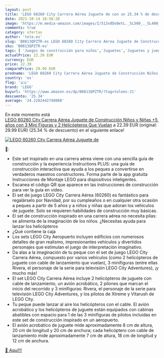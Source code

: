 ```yaml
---
layout: post
title: 'LEGO 60260 City Carrera Aérea Juguete de con un 25.34 % de descuento'
date: 2021-10-14 18:58:20
image: 'https://m.media-amazon.com/images/I/513x8Do8etL._SL500_._SL400_.jpg'
comments: true
category: ofertas
author: 'tole.es'
slug: 'B0813QPZTR-es LEGO 60260 City Carrera Aérea Juguete de Construcción...'
sku: 'B0813QPZTR-es'
tags: [ 'Juegos de construcción para niños','Juguetes','Juguetes y juegos','Sets de construcción','lego', ]
actualPrice: 22.39 EUR
currency: EUR
price: 22.39
comparePrice: 29.99 EUR
prodname: 'LEGO 60260 City Carrera Aérea Juguete de Construcción Niños y Niñas +5 años con 3 Mini Figuras y 2 Helicópteros Que Vuelan'
country: 'es'
flag: '🇪🇸'
brand: 'LEGO'
buyurl: 'https://www.amazon.es/dp/B0813QPZTR/?tag=tolees-21'
descuento: '25.34'
average: '24.2282442748088'
---
```


En este momento está [LEGO 60260 City Carrera Aérea Juguete de Construcción Niños y Niñas +5 años con 3 Mini Figuras y 2 Helicópteros Que Vuelan](https://www.amazon.es/dp/B0813QPZTR/?tag=tolees-21) a 22.39 EUR (original: 29.99 EUR) (25.34 %  de descuento) en el siguiente enlace!

[![LEGO 60260 City Carrera Aérea Juguete de](https://m.media-amazon.com/images/I/513x8Do8etL._SL500_._SL400_.jpg)](https://www.amazon.es/dp/B0813QPZTR/?tag=tolees-21)

🔎:

- Este set inspirado en una carrera aérea viene con una sencilla guía de construcción y la experiencia Instructions PLUS: una guía de construcción interactiva que ayuda a los peques a convertirse en verdaderos maestros constructores. Forma parte de la app gratuita Instrucciones de Montaje LEGO para dispositivos inteligentes.
- Escanea el código QR que aparece en las instrucciones de construcción para ver la guía en video.
- El set de juego LEGO City Carrera Aérea (60260) es fantástico para regalárselo por Navidad, por su cumpleaños o en cualquier otra ocasión a peques a partir de 5 años y a niños y niñas que adoran los vehículos de juguete. Solo se requieren habilidades de construcción muy básicas.
- El set de construcción inspirado en una carrera aérea no necesita pilas: se alimenta de la imaginación de los niños. ¿Necesitas ayuda para lanzar los helicópteros
- ¿Qué contiene la caja
- Los sets LEGO City Aeropuerto incluyen edificios con numerosos detalles de gran realismo, impresionantes vehículos y divertidos personajes que estimulan el juego de interpretación imaginativo.
- Da alas a la imaginación de tu peque con el set de juego LEGO City Carrera Aérea, compuesto por varios vehículos (como 2 helicópteros de juguete con cable de lanzamiento que vuelan), 3 minifiguras (entre ellas Rivera, el personaje de la serie para televisión LEGO City Adventures), ¡y mucho más!
- El set LEGO City Carrera Aérea incluye 2 helicópteros de juguete con cable de lanzamiento, un avión acrobático, 2 pilones que marcan el inicio del recorrido y 3 minifiguras: Rivera, el personaje de la serie para televisión LEGO City Adventures, y los pilotos de Xtreme y Vitarush de LEGO City.
- Tu peque puede lanzar al aire los helicópteros con el cable. El avión acrobático y los helicópteros de juguete están equipados con cabinas abatibles con espacio para 1 de las 3 minifiguras de pilotos incluidas en este set de construcción inspirado en un aeropuerto.
- El avión acrobático de juguete mide aproximadamente 8 cm de altura, 20 cm de longitud y 20 cm de anchura; cada helicóptero con cable de lanzamiento mide aproximadamente 7 cm de altura, 18 cm de longitud y 12 cm de anchura.

[🛒 Aquí!!!](https://www.amazon.es/dp/B0813QPZTR/?tag=tolees-21)
